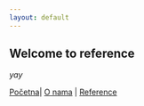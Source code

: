 ```yaml
---
layout: default
---
```


## Welcome to reference

_yay_

[Početna](./index.md)| [O nama](./o-nama.md) | [Reference](#)
